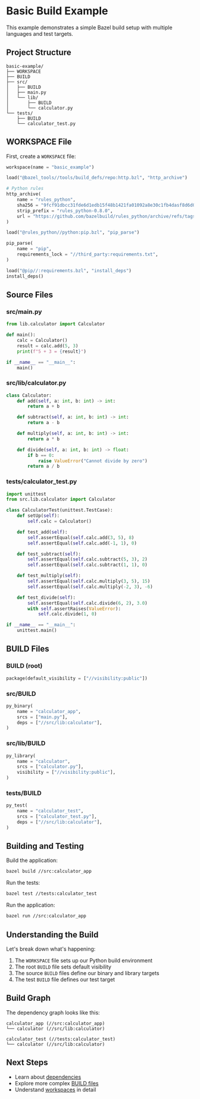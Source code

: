 # Basic Build Example

This example demonstrates a simple Bazel build setup with multiple languages and test targets.

## Project Structure

```
basic-example/
├── WORKSPACE
├── BUILD
├── src/
│   ├── BUILD
│   ├── main.py
│   └── lib/
│       ├── BUILD
│       └── calculator.py
└── tests/
    ├── BUILD
    └── calculator_test.py
```

## WORKSPACE File

First, create a `WORKSPACE` file:

```python
workspace(name = "basic_example")

load("@bazel_tools//tools/build_defs/repo:http.bzl", "http_archive")

# Python rules
http_archive(
    name = "rules_python",
    sha256 = "9fcf91dbcc31fde6d1edb15f48b1421fa01092a8e30c1fb4dasf8d6d0307aff3",
    strip_prefix = "rules_python-0.8.0",
    url = "https://github.com/bazelbuild/rules_python/archive/refs/tags/0.8.0.tar.gz",
)

load("@rules_python//python:pip.bzl", "pip_parse")

pip_parse(
    name = "pip",
    requirements_lock = "//third_party:requirements.txt",
)

load("@pip//:requirements.bzl", "install_deps")
install_deps()
```

## Source Files

### src/main.py

```python
from lib.calculator import Calculator

def main():
    calc = Calculator()
    result = calc.add(5, 3)
    print(f"5 + 3 = {result}")

if __name__ == "__main__":
    main()
```

### src/lib/calculator.py

```python
class Calculator:
    def add(self, a: int, b: int) -> int:
        return a + b

    def subtract(self, a: int, b: int) -> int:
        return a - b

    def multiply(self, a: int, b: int) -> int:
        return a * b

    def divide(self, a: int, b: int) -> float:
        if b == 0:
            raise ValueError("Cannot divide by zero")
        return a / b
```

### tests/calculator_test.py

```python
import unittest
from src.lib.calculator import Calculator

class CalculatorTest(unittest.TestCase):
    def setUp(self):
        self.calc = Calculator()

    def test_add(self):
        self.assertEqual(self.calc.add(3, 5), 8)
        self.assertEqual(self.calc.add(-1, 1), 0)

    def test_subtract(self):
        self.assertEqual(self.calc.subtract(5, 3), 2)
        self.assertEqual(self.calc.subtract(1, 1), 0)

    def test_multiply(self):
        self.assertEqual(self.calc.multiply(3, 5), 15)
        self.assertEqual(self.calc.multiply(-2, 3), -6)

    def test_divide(self):
        self.assertEqual(self.calc.divide(6, 2), 3.0)
        with self.assertRaises(ValueError):
            self.calc.divide(1, 0)

if __name__ == "__main__":
    unittest.main()
```

## BUILD Files

### BUILD (root)

```python
package(default_visibility = ["//visibility:public"])
```

### src/BUILD

```python
py_binary(
    name = "calculator_app",
    srcs = ["main.py"],
    deps = ["//src/lib:calculator"],
)
```

### src/lib/BUILD

```python
py_library(
    name = "calculator",
    srcs = ["calculator.py"],
    visibility = ["//visibility:public"],
)
```

### tests/BUILD

```python
py_test(
    name = "calculator_test",
    srcs = ["calculator_test.py"],
    deps = ["//src/lib:calculator"],
)
```

## Building and Testing

Build the application:

```bash
bazel build //src:calculator_app
```

Run the tests:

```bash
bazel test //tests:calculator_test
```

Run the application:

```bash
bazel run //src:calculator_app
```

## Understanding the Build

Let's break down what's happening:

1. The `WORKSPACE` file sets up our Python build environment
2. The root `BUILD` file sets default visibility
3. The source `BUILD` files define our binary and library targets
4. The test `BUILD` file defines our test target

## Build Graph

The dependency graph looks like this:

```
calculator_app (//src:calculator_app)
└── calculator (//src/lib:calculator)

calculator_test (//tests:calculator_test)
└── calculator (//src/lib:calculator)
```

## Next Steps

- Learn about [dependencies](/guide/dependencies)
- Explore more complex [BUILD files](/guide/build-files)
- Understand [workspaces](/guide/workspaces) in detail
